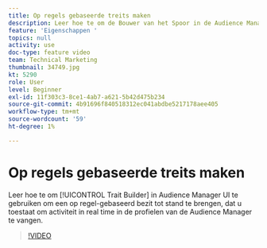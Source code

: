 ```yaml
---
title: Op regels gebaseerde treits maken
description: Leer hoe te om de Bouwer van het Spoor in de Audience Manager UI te gebruiken om een op regel-gebaseerd bezit tot stand te brengen, dat u toestaat om activiteit in real time in de profielen van de Audience Manager te vangen.
feature: 'Eigenschappen '
topics: null
activity: use
doc-type: feature video
team: Technical Marketing
thumbnail: 34749.jpg
kt: 5290
role: User
level: Beginner
exl-id: 11f303c3-8ce1-4ab7-a621-5b42d475b234
source-git-commit: 4b91696f840518312ec041abdbe5217178aee405
workflow-type: tm+mt
source-wordcount: '59'
ht-degree: 1%

---
```


# Op regels gebaseerde treits maken

Leer hoe te om [!UICONTROL Trait Builder] in Audience Manager UI te gebruiken om een op regel-gebaseerd bezit tot stand te brengen, dat u toestaat om activiteit in real time in de profielen van de Audience Manager te vangen.

>[!VIDEO](https://video.tv.adobe.com/v/34749/?quality=12&learn=on)
